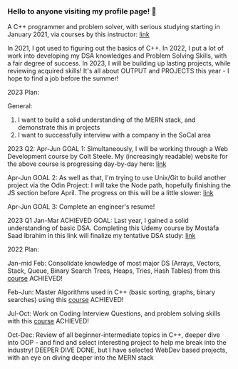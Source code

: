 ### Hello to anyone visiting my profile page! 👋

A C++ programmer and problem solver, with serious studying starting in January 2021, via courses by this instructor: [link](https://www.udemy.com/user/mostafasaadibrahim/)

In 2021, I got used to figuring out the basics of C++.  In 2022, I put a lot of work into developing my DSA knowledges and Problem Solving Skills, with a fair degree of success.  In 2023, I will be building up lasting projects, while reviewing acquired skills!  It's all about OUTPUT and PROJECTS this year - I hope to find a job before the summer!

2023 Plan:

General:
1)  I want to build a solid understanding of the MERN stack, and demonstrate this in projects
2)  I want to successfully interview with a company in the SoCal area

2023 Q2:
Apr-Jun GOAL 1:  Simultaneously, I will be working through a Web Development course by Colt Steele.  My (increasingly readable) website for the above course is progressing day-by-day here: [link](https://rabogan.github.io/ColtSteelePractice/)

Apr-Jun GOAL 2:  As well as that, I'm trying to use Unix/Git to build another project via the Odin Project: I will take the Node path, hopefully finishing the JS section before April.  The progress on this will be a little slower: [link](https://rabogan.github.io/odin-recipes/)

Apr-Jun GOAL 3:  Complete an engineer's resume!

2023 Q1
Jan-Mar ACHIEVED GOAL:  Last year, I gained a solid understanding of basic DSA.  Completing this Udemy course by Mostafa Saad Ibrahim in this link will finalize my tentative DSA study: [link](https://www.udemy.com/course/skills-algorithms-cpp2/)


2022 Plan:

Jan-mid Feb:  Consolidate knowledge of most major DS (Arrays, Vectors, Stack, Queue, Binary Search Trees, Heaps, Tries, Hash Tables) from this [course](https://www.udemy.com/course/dscpp-skills/)   ACHIEVED!

Feb-Jun: Master Algorithms used in C++ (basic sorting, graphs, binary searches) using this [course](https://www.udemy.com/course/skills-algorithms-cpp/)   ACHIEVED!

Jul-Oct:  Work on Coding Interview Questions, and problem solving skills with this [course](https://www.udemy.com/course/skills-coding-interviews/)  ACHIEVED!

Oct-Dec:  Review of all beginner-intermediate topics in C++, deeper dive into OOP - and find and select interesting project to help me break into the industry!   DEEPER DIVE DONE, but I have selected WebDev based projects, with an eye on diving deeper into the MERN stack
